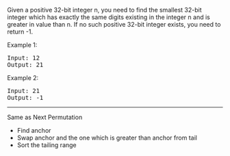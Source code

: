 Given a positive 32-bit integer n, you need to find the smallest 32-bit integer which has exactly the same digits existing in the integer n and is greater in value than n. If no such positive 32-bit integer exists, you need to return -1.

Example 1:
<pre>
Input: 12
Output: 21
</pre>
Example 2:
<pre>
Input: 21
Output: -1
</pre>
  
***
  
Same as Next Permutation  
* Find anchor
* Swap anchor and the one which is greater than anchor from tail
* Sort the tailing range
 
